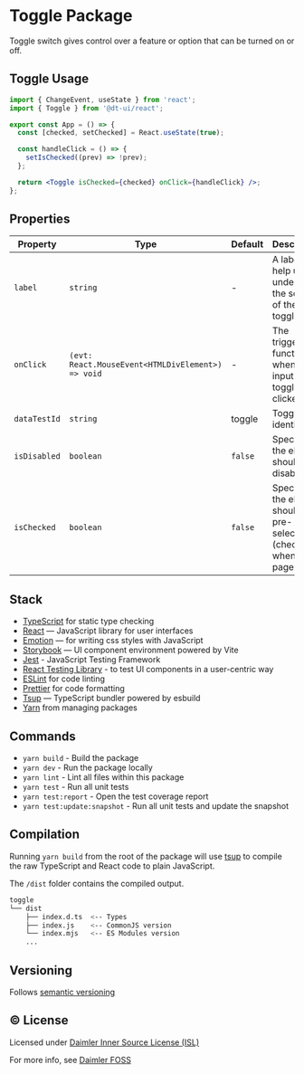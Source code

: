 # Toggle Package

Toggle switch gives control over a feature or option that can be turned on or off.

## Toggle Usage

```jsx
import { ChangeEvent, useState } from 'react';
import { Toggle } from '@dt-ui/react';

export const App = () => {
  const [checked, setChecked] = React.useState(true);

  const handleClick = () => {
    setIsChecked((prev) => !prev);
  };

  return <Toggle isChecked={checked} onClick={handleClick} />;
};
```

## Properties

| Property     | Type                                              | Default | Description                                                                   |
| ------------ | ------------------------------------------------- | ------- | ----------------------------------------------------------------------------- |
| `label`      | `string`                                          | -       | A label to help users understand the scope of the toggle.                     |
| `onClick`    | `(evt: React.MouseEvent<HTMLDivElement>) => void` | -       | The triggered function when the input whole toggle is clicked.                |
| `dataTestId` | `string`                                          | toggle  | Toggle test identifier                                                        |
| `isDisabled` | `boolean`                                         | `false` | Specifies if the element should be disabled.                                  |
| `isChecked`  | `boolean`                                         | `false` | Specifies if the element should be pre-selected (checked) when the page loads |

## Stack

- [TypeScript](https://www.typescriptlang.org/) for static type checking
- [React](https://reactjs.org/) — JavaScript library for user interfaces
- [Emotion](https://emotion.sh/docs/introduction) — for writing css styles with JavaScript
- [Storybook](https://storybook.js.org/) — UI component environment powered by Vite
- [Jest](https://jestjs.io/) - JavaScript Testing Framework
- [React Testing Library](https://testing-library.com/) - to test UI components in a user-centric way
- [ESLint](https://eslint.org/) for code linting
- [Prettier](https://prettier.io) for code formatting
- [Tsup](https://github.com/egoist/tsup) — TypeScript bundler powered by esbuild
- [Yarn](https://yarnpkg.com/) from managing packages

## Commands

- `yarn build` - Build the package
- `yarn dev` - Run the package locally
- `yarn lint` - Lint all files within this package
- `yarn test` - Run all unit tests
- `yarn test:report` - Open the test coverage report
- `yarn test:update:snapshot` - Run all unit tests and update the snapshot

## Compilation

Running `yarn build` from the root of the package will use [tsup](https://tsup.egoist.dev/) to compile the raw TypeScript and React code to plain JavaScript.

The `/dist` folder contains the compiled output.

```bash
toggle
└── dist
    ├── index.d.ts  <-- Types
    ├── index.js    <-- CommonJS version
    └── index.mjs   <-- ES Modules version
    ...
```

## Versioning

Follows [semantic versioning](https://semver.org/)

## &copy; License

Licensed under [Daimler Inner Source License (ISL)](LICENSE.md)

For more info, see [Daimler FOSS](https://git.t3.daimlertruck.com/tbf/daimler-inner-source-license)
